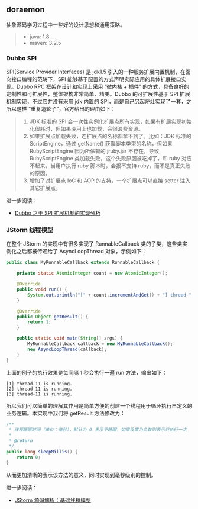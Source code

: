 ## doraemon

抽象源码学习过程中一些好的设计思想和通用策略。

> - java: 1.8
> - maven: 3.2.5

### Dubbo SPI

SPI(Service Provider Interfaces) 是 jdk1.5 引入的一种服务扩展内置机制，在面向接口编程的范畴下，SPI 能够基于配置的方式声明实际应用的具体扩展接口实现。Dubbo RPC 框架在设计和实现上采用 “微内核 + 插件” 的方式，具备良好的定制性和可扩展性，整体架构非常简单、精美。Dubbo 的可扩展性基于 SPI 扩展机制实现，不过它并没有采用 jdk 内置的 SPI，而是自己另起炉灶实现了一套，之所以这样 “重复造轮子”，官方给出的理由如下：

> 1. JDK 标准的 SPI 会一次性实例化扩展点所有实现，如果有扩展实现初始化很耗时，但如果没用上也加载，会很浪费资源。
> 2. 如果扩展点加载失败，连扩展点的名称都拿不到了。比如：JDK 标准的 ScriptEngine，通过 getName() 获取脚本类型的名称，但如果 RubyScriptEngine 因为所依赖的 jruby.jar 不存在，导致 RubyScriptEngine 类加载失败，这个失败原因被吃掉了，和 ruby 对应不起来，当用户执行 ruby 脚本时，会报不支持 ruby，而不是真正失败的原因。
> 3. 增加了对扩展点 IoC 和 AOP 的支持，一个扩展点可以直接 setter 注入其它扩展点。

进一步阅读：

- [Dubbo 之于 SPI 扩展机制的实现分析](http://www.zhenchao.org/2017/12/17/rpc/dubbo-spi/)

### JStorm 线程模型

在整个 JStorm 的实现中有很多实现了 RunnableCallback 类的子类，这些类实例化之后都被传递给了 AsyncLoopThread 对象，示例如下：

```java
public class MyRunnableCallback extends RunnableCallback {

    private static AtomicInteger count = new AtomicInteger();

    @Override
    public void run() {
        System.out.println("[" + count.incrementAndGet() + "] thread-" + Thread.currentThread().getId() + " is running.");
    }

    @Override
    public Object getResult() {
        return 1;
    }

    public static void main(String[] args) {
        MyRunnableCallback callback = new MyRunnableCallback();
        new AsyncLoopThread(callback);
    }
}
```

上面的例子的执行效果是每间隔 1 秒会执行一遍 run 方法，输出如下：

```text
[1] thread-11 is running.
[2] thread-11 is running.
[3] thread-11 is running.
```

所以我们可以简单的理解其作用是简单方便的创建一个线程用于循环执行自定义的业务逻辑。本实现中我们将 getResult 方法修改为：

```java
/**
 * 线程睡眠时间（单位：毫秒），默认为 0 表示不睡眠，如果设置为负数则表示只执行一次
 *
 * @return
 */
public long sleepMillis() {
    return 0;
}
```

从而更加清晰的表示该方法的意义，同时实现到毫秒级别的控制。

进一步阅读：

- [JStorm 源码解析：基础线程模型](http://www.zhenchao.org/2018/11/17/storm/storm-async-loop/)